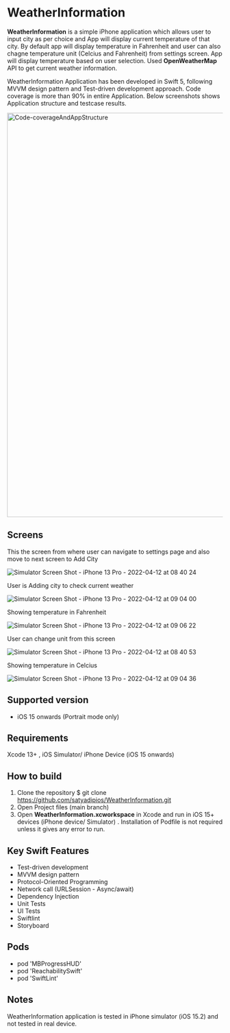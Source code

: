 # WeatherInformation

**WeatherInformation** is a simple iPhone application which allows user to input city as per choice and App will display current temperature of that city. By default app will display temperature in Fahrenheit and user can also chagne temperature unit (Celcius and Fahrenheit) from settings screen. App will display temperature based on user selection. Used **OpenWeatherMap** API to get current weather information. 

WeatherInformation Application has been developed in Swift 5, following MVVM design pattern and Test-driven development approach. Code coverage is more than 90% in entire Application. Below screenshots shows Application structure and testcase results. 

<img width="943" alt="Code-coverageAndAppStructure" src="https://user-images.githubusercontent.com/103358766/162612049-928dbacb-d20c-4171-a135-67cd37102bde.png">

## Screens 

This the screen from where user can navigate to settings page and also move to next screen to Add City 

![Simulator Screen Shot - iPhone 13 Pro - 2022-04-12 at 08 40 24](https://user-images.githubusercontent.com/103365162/162875774-1f0482f8-c741-4463-8d9d-aa25216391ee.png)

 User is Adding city to check current weather

![Simulator Screen Shot - iPhone 13 Pro - 2022-04-12 at 09 04 00](https://user-images.githubusercontent.com/103365162/162875879-f8f4698a-ad9f-4ebd-9727-64087704afb6.png)

Showing temperature in Fahrenheit 
 
 ![Simulator Screen Shot - iPhone 13 Pro - 2022-04-12 at 09 06 22](https://user-images.githubusercontent.com/103365162/162876035-309f7a2e-8591-4107-9c03-807c81e1a325.png)

 User can change unit from this screen 
 
![Simulator Screen Shot - iPhone 13 Pro - 2022-04-12 at 08 40 53](https://user-images.githubusercontent.com/103365162/162876512-ffe55bc8-011c-46b5-b49c-727aab6db443.png)

 
 Showing temperature in Celcius
 
 ![Simulator Screen Shot - iPhone 13 Pro - 2022-04-12 at 09 04 36](https://user-images.githubusercontent.com/103365162/162876149-041e0450-6e50-4d30-b9c0-9215bfe16b75.png)

## Supported version
- iOS 15 onwards  (Portrait mode only)

## Requirements
 Xcode 13+ , iOS Simulator/ iPhone Device (iOS 15 onwards) 

## How to build

1) Clone the repository
$ git clone https://github.com/satyadipios/WeatherInformation.git
2) Open Project files (main branch)
3) Open **WeatherInformation.xcworkspace** in Xcode and run in iOS 15+ devices (iPhone device/ Simulator) . Installation of Podfile is not required unless it gives any error to run. 

## Key Swift Features  
* Test-driven development 
* MVVM design pattern 
* Protocol-Oriented Programming 
* Network call (URLSession - Async/await)
* Dependency Injection
* Unit Tests
* UI Tests
* Swiftlint
* Storyboard 

## Pods 

  * pod 'MBProgressHUD'
  * pod 'ReachabilitySwift'
  * pod 'SwiftLint'
  

## Notes 
WeatherInformation application is tested in iPhone simulator (iOS 15.2) and not tested in real device. 
